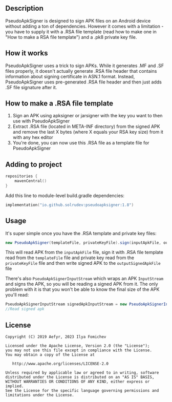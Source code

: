 ## Description
PseudoApkSigner is designed to sign APK files on an Android device without adding a ton of dependencies. However it comes with a limitation - you have to supply it with a .RSA file template (read how to make one in "How to make a RSA file template") and a .pk8 private key file.

## How it works
PseudoApkSigner uses a trick to sign APKs. While it generates .MF and .SF files properly, it doesn't actually generate .RSA file header that contains information about signing certificate in ASN.1 format. Instead, PseudoApkSigner uses pre-generated .RSA file header and then just adds .SF file signature after it.

## How to make a .RSA file template
1. Sign an APK using apksigner or jarsigner with the key you want to then use with PseudoApkSigner
2. Extract .RSA file (located in META-INF directory) from the signed APK and remove the last X bytes (where X equals your RSA key size) from it with any hex editor
3. You're done, you can now use this .RSA file as a template file for PseudoApkSigner

## Adding to project
```kotlin
repositories {
    mavenCentral()
}
```
Add this line to module-level build.gradle dependencies:
```kotlin
implementation("io.github.solrudev:pseudoapksigner:1.8")
```

## Usage
It's super simple once you have the .RSA template and private key files:

```java
new PseudoApkSigner(templateFile, privateKeyFile).sign(inputApkFile, outputSignedApkFile);
```

This will read APK from the `inputApkFile` file, sign it with .RSA file template read from the `templateFile` file and private key read from the `privateKeyFile` file and then write signed APK to the `outputSignedApkFile` file

There's also `PseudoApkSignerInputStream` which wraps an APK `InputStream` and signs the APK, so you will be reading a signed APK from it. The only problem with it is that you won't be able to know the final size of the APK you'll read:
```java
PseudoApkSignerInputStream signedApkInputStream = new PseudoApkSignerInputStream(templateFile, privateKeyFile, unsignedApkInputStream);
//Read signed apk
```
## License
```
Copyright (C) 2019 Aefyr, 2023 Ilya Fomichev

Licensed under the Apache License, Version 2.0 (the "License");
you may not use this file except in compliance with the License.
You may obtain a copy of the License at

   http://www.apache.org/licenses/LICENSE-2.0

Unless required by applicable law or agreed to in writing, software
distributed under the License is distributed on an "AS IS" BASIS,
WITHOUT WARRANTIES OR CONDITIONS OF ANY KIND, either express or implied.
See the License for the specific language governing permissions and
limitations under the License.
```